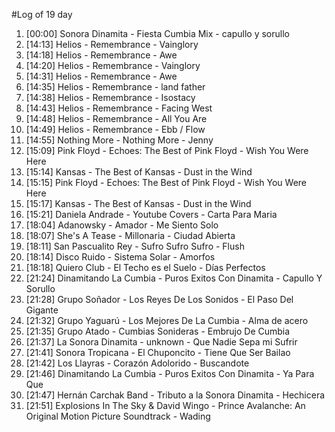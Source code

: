 #Log of 19 day

1. [00:00] Sonora Dinamita - Fiesta Cumbia Mix - capullo y sorullo
1. [14:13] Helios - Remembrance - Vainglory
1. [14:18] Helios - Remembrance - Awe
1. [14:20] Helios - Remembrance - Vainglory
1. [14:31] Helios - Remembrance - Awe
1. [14:35] Helios - Remembrance - land father
1. [14:38] Helios - Remembrance - Isostacy
1. [14:43] Helios - Remembrance - Facing West
1. [14:48] Helios - Remembrance - All You Are
1. [14:49] Helios - Remembrance - Ebb / Flow
1. [14:55] Nothing More - Nothing More - Jenny
1. [15:09] Pink Floyd - Echoes: The Best of Pink Floyd - Wish You Were Here
1. [15:14] Kansas - The Best of Kansas - Dust in the Wind
1. [15:15] Pink Floyd - Echoes: The Best of Pink Floyd - Wish You Were Here
1. [15:17] Kansas - The Best of Kansas - Dust in the Wind
1. [15:21] Daniela Andrade - Youtube Covers - Carta Para Maria
1. [18:04] Adanowsky - Amador - Me Siento Solo
1. [18:07] She's A Tease - Millonaria - Ciudad Abierta
1. [18:11] San Pascualito Rey - Sufro Sufro Sufro - Flush
1. [18:14] Disco Ruido - Sistema Solar - Amorfos
1. [18:18] Quiero Club - El Techo es el Suelo - Días Perfectos
1. [21:24] Dinamitando La Cumbia - Puros Exitos Con Dinamita - Capullo Y Sorullo
1. [21:28] Grupo Soñador - Los Reyes De Los Sonidos - El Paso Del Gigante
1. [21:32] Grupo Yaguarú - Los Mejores De La Cumbia - Alma de acero
1. [21:35] Grupo Atado - Cumbias Sonideras - Embrujo De Cumbia
1. [21:37] La Sonora Dinamita - unknown - Que Nadie Sepa mi Sufrir
1. [21:41] Sonora Tropicana - El Chuponcito - Tiene Que Ser Bailao
1. [21:42] Los Llayras - Corazón Adolorido - Buscandote
1. [21:46] Dinamitando La Cumbia - Puros Exitos Con Dinamita - Ya Para Que
1. [21:47] Hernán Carchak Band - Tributo a la Sonora Dinamita - Hechicera
1. [21:51] Explosions In The Sky & David Wingo - Prince Avalanche: An Original Motion Picture Soundtrack - Wading
